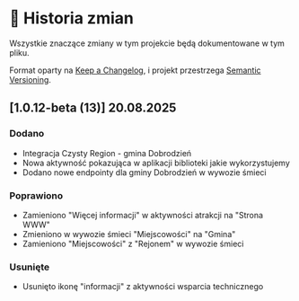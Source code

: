 # 📝 Historia zmian

Wszystkie znaczące zmiany w tym projekcie będą dokumentowane w tym pliku.

Format oparty na [Keep a Changelog](https://keepachangelog.com/en/1.0.0/),
i projekt przestrzega [Semantic Versioning](https://semver.org/spec/v2.0.0.html).

## [1.0.12-beta (13)] 20.08.2025

### Dodano

- Integracja Czysty Region - gmina Dobrodzień
- Nowa aktywność pokazująca w aplikacji biblioteki jakie wykorzystujemy
- Dodano nowe endpointy dla gminy Dobrodzień w wywozie śmieci

### Poprawiono

- Zamieniono "Więcej informacji" w aktywności atrakcji na "Strona WWW"
- Zmieniono w wywozie śmieci "Miejscowości" na "Gmina"
- Zamieniono "Miejscowości" z "Rejonem" w wywozie śmieci

### Usunięte

- Usunięto ikonę "informacji" z aktywności wsparcia technicznego

